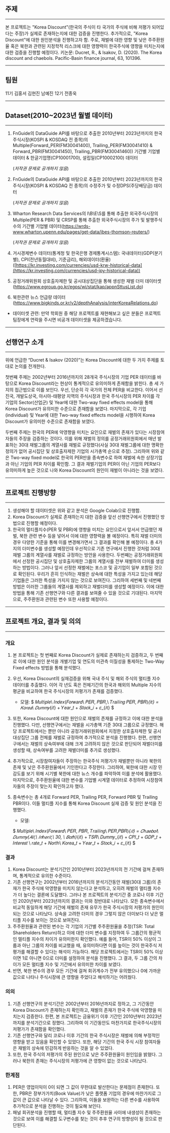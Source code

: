 ## 주제

---

본 프로젝트는 "Korea Discount"(한국의 주식이 타 국가의 주식에 비해 저평가 되어있다는 주장)가 실제로 존재하는지에 대한 검증을 진행한다. 추가적으로, "Korea Discount"에 대한 원인분석을 진행하고자 함. 주로, 재벌에 대한 영향 및 낮은 주주환원율 혹은 북한과 관련된 지정학적 리스크에 대한 영향력이 한국주식에 영향을 미치는지에 대한 검증을 진행할 예정이다.
키논문: Ducret, R., & Isakov, D. (2020). The Korea discount and chaebols. Pacific-Basin finance journal, 63, 101396.

---
## 팀원
11기 김홍서 김현진 남예진 12기 전종욱

---
## Dataset(2010~2023년 월별 데이터)

---

1. FnGuide의 DataGuide API를 바탕으로 추출한 2010년부터 2023년까지의 한국주식시장(KOSPI & KOSDAQ 전 종목)의 Multiple(Forward_PER(FM30041400), Trailing_PER(FM30041410) & Forward_PBR(FM30041450), Trailing_PBR(FM30041460)) 기간별 기업별 데이터 & 한글기업명(CP10001700), 설립일(CP10002100) 데이터 
    
    (*저작권 문제로 공개하지 않음*)
    
2. FnGuide의 DataGuide API를 바탕으로 추출한 2010년부터 2023년까지의 한국주식시장(KOSPI & KOSDAQ 전 종목)의 수정주가 및 수정DPS(주당배당금) 데이터
    
    (*저작권 문제로 공개하지 않음*)
    
3. Wharton Research Data Services의 I\B\E\S를 통해 추출한 외국주식시장의 Multiple(PER & PBR) 및 CRSP를 통해 추출한 외국주식시장의 주가 및 발행주식 수의 기간별 기업별 데이터(https://wrds-www.wharton.upenn.edu/pages/get-data/ibes-thomson-reuters/) 
    
    (*저작권 문제로 공개하지 않음*)
    
4. 거시경제변수 데이터(통계청 및 한국은행 경제통계시스템): 국내데이터(GDP(분기별), CPI(전년동월대비), 기준금리), 해외데이터(환율)([https://kr.investing.com/currencies/usd-krw-historical-data](https://kr.investing.com/currencies/usd-jpy-historical-data))
    
5. 공정거래위원회 상호출자제한 및 공시대상집단을 통해 생성한 재벌 더미 데이터셋(https://www.egroup.go.kr/egps/wi/stat/kap/appnSttusList.do)
    
6. 북한관련 뉴스 언급량 데이터(https://www.bigkinds.or.kr/v2/depthAnalysis/interKoreaRelations.do)
    
- 데이터셋 관련: 만약 학회원 중 해당 프로젝트를 재현해보고 싶은 분들은 프로젝트 팀장에게 연락을 주시면 비공개 데이터셋을 제공하겠습니다.

---

## 선행연구 소개

---

 위에 언급한 “Ducret & Isakov (2020)”는 Korea Discount에 대한 두 가지 주제를 토대로 논의를 전개한다. 

 첫번째 주제는 2002년부터 2016년까지의 28개국 주식시장의 기업 PER 데이터를 바탕으로 Korea Discount라는 현상이 통계적으로 유의미하게 존재함을 밝힌다. 총 세 가지의 접근법으로 이를 보인다. 우선, 단순히 각 국가의 전체 PER을 비교한다. 이어서 선진국, 개발도상국, 아시아-태평양 지역의 주식시장과 한국 주식시장의 PER 차이를 각 기업의 Sector(산업군) 및 Year에 대한 Two-way fixed effects model을 통해 Korea Discount가 유의미한 수준으로 존재함을 보였다. 마지막으로, 각 기업(individual) 및 Year에 대한 Two-way fixed effects model을 시행하여 Korea Discount가 유의미한 수준으로 존재함을 보였다. 

 두번째 주제는 한국의 PER에 악영향을 미치는 요인으로 재벌의 존재가 있다는 시장참여자들의 주장을 검증하는 것이다. 이를 위해 재벌의 정의를 공정거래위원회에서 매년 발표하는 30대 재벌그룹의 계열사를 재벌로 규정했다(사실 30대 재벌그룹에 대한 명확한 정의가 없어 공시집단 및 상호출자제한 기업의 시가총액 순으로 추정). 그리하여 위와 같은 Two-way fixed model로 한국의 PER만을 종속변수로 하여 재벌에 속한 상장기업과 아닌 기업의 PER 차이를 확인함. 그 결과 재벌기업의 PER이 아닌 기업의 PER보다 유의미하게 높은 것으로 나와 Korea Discount의 원인이 재벌이 아니라는 것을 보였다.

---

## 프로젝트 진행방향

---

1. 생성해야 할 데이터셋은 위와 같고 분석은 Google Colab으로 진행함.
2. Korea Discount가 실제로 존재하는지 대한 검증을 앞선 선행연구에서 진행했던 방법으로 진행할 예정이다.
3. 한국의 멀티플지수(PER 및 PBR)에 영향을 미치는 요인으로서 앞서서 언급했던 재벌, 북한 관련 변수 등을 넣어서 이에 대한 영향력을 볼 예정이다. 특히 재벌 더미의 경우 다양한 기준을 통해 이를 변경해가면서 그 결과를 확인해 볼 예정이다. 총 4가지의 더미변수를 생성할 예정인데 우선적으로 기존 연구에서 진행한 것처럼 30대 재벌 그룹의 계열사를 재벌로 규정하는 방안을 사용한다. 두번째는 공정거래위원회에서 선정한 공시집단 및 상호출자제한 그룹의 계열사를 전부 재벌하여 더미를 생성하는 방법이다. 그러나 앞서 선정한 재벌에는 포스코 및 공기업이 일부 포함된 것으로 확인된다. 우리가 흔히 인식하는 재벌은 상속에 대한 특성을 가지고 있는데 해당 기업들은 그러한 특성을 가지지 않는 것으로 보여진다. 그리하여 세번째 및 네번째 방법은 이러한 그룹들의 계열사를 제외하고 재벌더미를 생성할 예정이다. 이에 대한 방법을 통해 기존 선행연구와 다른 결과를 보여줄 수 있을 것으로 기대된다. 마지막으로, 주주환원과 관련된 변수 또한 사용할 예정이다.

---

## 프로젝트 개요, 결과 및 의의

---

### 개요

1. 본 프로젝트는 첫 번째로 Korea Discount가 실제로 존재하는지 검증하고, 두 번째로 이에 대한 원인 분석을 개별기업 및 연도의 미관측 이질성을 통제하는 Two-Way Fixed effects 방법을 통해 분석했다.
2. 우선, Korea Discount의 실재검증을 위해 국내 주식 및 해외 주식의 멀티플 지수 데이터를 추출했다. 이어 각 년도 혹은 전체기간의 한국과 해외의 Multiple 지수의 평균을 비교하여 한국 주식시장의 저평가가 존재를 검증했다.
    
   - 모델: $ 𝑀𝑢𝑙𝑡𝑖𝑝𝑙𝑒\ 𝐼𝑛𝑑𝑒𝑥(𝐹𝑜𝑟𝑤𝑎𝑟𝑑\ 𝑃𝐸𝑅, 𝑃𝐵𝑅,\ 𝑇𝑟𝑎𝑖𝑙𝑖𝑛𝑔 𝑃𝐸𝑅, 𝑃𝐵𝑅)_{it} = 𝐾𝑜𝑟𝑒𝑎\ 𝐷𝑢𝑚𝑚𝑦_{𝑖𝑡} + 𝑌𝑒𝑎𝑟_𝑡 + 𝑆𝑡𝑜𝑐𝑘_𝑖 + 𝜀_{𝑖t} $
    
3. 또한, Korea Discount에 대한 원인으로 재벌의 존재를 규정하고 이에 대한 분석을 진행했다. 다만, 선행연구에서는 재벌을 시가총액 기준 30대 그룹으로 규정했다. 해당 프로젝트에서는 뿐만 아니라 공정거래위원회에서 지정한 상호출자제한 및 공시대상집단 그룹 전체를 재벌로 규정하여 추가적으로 분석을 진행했다. 한편, 선행연구에서는 재벌의 상속여부에 대해 크게 고려하지 않은 것으로 판단되어 재벌더미를 생성할 때, 상속여부를 고려한 재벌더미를 추가로 생성했다.
4. 추가적으로, 시장참여자들이 주장하는 한국주식 저평가가 재벌뿐만 아니라 북한의 존재 및 낮은 주주환원율에서 기인한다고 주장한다. 그리하여, 북한에 대한 시장 민감도를 보기 위해 시기별 북한에 대한 뉴스 개수를 파악하여 이를 분석에 활용했다. 마지막으로, 주주환원율에 대한 변수를 기업별 시계열 데이터로 추정하여 시장참여자들의 주장이 맞는지 확인하고자 했다.
5. 종속변수는 총 4개로 Forward PER, Trailing PER, Forward PBR 및 Trailing PBR이다. 이들 멀티플 지수를 통해 Korea Discount 실재 검증 및 원인 분석을 진행했다.
    
    - 모델: 
    
    $ 𝑀𝑢𝑙𝑡𝑖𝑝𝑙𝑒\ 𝐼𝑛𝑑𝑒𝑥(𝐹𝑜𝑟𝑤𝑎𝑟𝑑\ 𝑃𝐸𝑅, 𝑃𝐵𝑅, 𝑇𝑟𝑎𝑖𝑙𝑖𝑛𝑔\ 𝑃𝐸𝑅,𝑃𝐵𝑅)_{𝑖𝑡}
    = 𝐶ℎ𝑎𝑒𝑏𝑜𝑙\ 𝐷𝑢𝑚𝑚𝑦(𝐴𝑙𝑙,\ 𝐼𝑛ℎ𝑒𝑟𝑖𝑡,\  30, \ 𝐵𝑜𝑡ℎ)_{𝑖𝑡} + 𝑇𝑆𝑅\ 𝐷𝑢𝑚𝑚𝑦_{𝑖𝑡} + 𝐶𝑃𝐼_𝑡 + 𝐺𝐷𝑃_𝑡 + 𝐼𝑛𝑡𝑒𝑟𝑒𝑠𝑡 \ 𝑟𝑎𝑡𝑒_𝑡 + 𝑁𝑜𝑟𝑡ℎ\ 𝐾𝑜𝑟𝑒𝑎_𝑡 + 𝑌𝑒𝑎𝑟_𝑡 + 𝑆𝑡𝑜𝑐𝑘_𝑖 + 𝜀_{𝑖t} $
    

### 결과

1. Korea Discount는 분석기간인 2010년부터 2023년까지의  전 기간에 걸쳐 존재하며, 통계적으로 유의한 수준이다.
2. 기존 선행연구는 2002년부터 2016년까지의 분석기간동안 재벌(30대 그룹)의 존재가 한국 주식에 악영향을 미치지 않는다고 분석하고, 오히려 재벌의 멀티플 지수가 더 높다는 결론에 도달했다. 그러나 본 프로젝트의 분석기간 중 코로나 이후 기간인 2020년부터 2023년까지의 결과는 이와 정반대로 나타났다. 모든 종속변수에서 비교적 동일하게 해당 기간에 재벌의 존재 유무가 한국 주식시장의 저평가의 원인이 되는 것으로 나타났다. 상속을 고려한 더미의 경우 그렇지 않은 더미보다 더 낮은 멀티플 지수를 보이는 것으로 보여진다.
3. 주주환원율과 관련된 변수는 각 기업의 기간별 주주환원율을 추정(TSR: Total Shareholders Return)하고 이에 대한 더미 변수를 지정하여 두 그룹간의 평균적인 멀티플 지수의 차이가 유의미한지 확인했다. 예를 들어, TSR이 50% 이상이 그룹과 아닌 그룹의 차이를 비교했을 때, 유의미하다면 이를 높이는 것이 한국주식 저평가를 해결할 수 있다는 해석이 가능하다. 해당 프로젝트에서는 TSR이 50% 이상이면 1로 아니면 0으로 더미를 설정하여 분석을 진행했다. 그 결과, 두 그룹 간의 차이가 모든 멀티플 지수 및 기간에서 유의미한 차이를 보였다.
4. 반면, 북한 변수의 경우 모든 기간에 걸쳐 회귀계수가 전부 유의했으나 0에 가까운 값으로 나타나 주식시장에 큰 영향을 주었다고 해석하기는 어려웠다.

### 의의

1. 기존 선행연구의 분석기간은 2002년부터 2016년까지로 정하고, 그 기간동안 Korea Discount가 존재하는지 확인하고, 재벌의 존재가 한국 주식에 악영향을 미치는지 검증한다. 한편, 본 프로젝트는 금융위기 이후 기간인 2010년부터 2023년까지를 분석기간으로 정했다. 그리하여 이 기간동안도 마찬가지로 한국주식시장의 저평가가 존재함을 확인했다.
2. 기존 선행연구와 달리 코로나 이후 기간의 한국 주식시장은 재벌에 의해 부정적인 영향을 받고 있음을 확인할 수 있었다. 또한, 해당 기간의 한국 주식 시장 참여자들은 재벌의 상속에 민감하게 반응하는 것을 알 수 있었다.
3. 또한, 한국 주식의 저평가의 주된 원인으로 낮은 주주환원율이 원인임을 밝혔다. 그러나 북한의 존재는 주식시장의 저평가에 큰 영향이 없는 것으로 나타났다.

### 한계점

1. PER은 영업이익이 0이 되면 그 값이 무한대로 발산한다는 문제점이 존재한다. 또한, PBR은 장부가가치(Book Value)가 낮은 플랫폼 기업의 경우에 마찬가지로 그 값이 큰 값으로 나타날 수 있다. 그리하여, 이들을 보완하는 다른 변수를 사용하여 추가적으로 분석을 진행하는 것이 필요해 보인다.
2. 패널 회귀분석을 진행할 때, 멀티플 지수 및 주주환원율 사이에 내생성이 존재하는 것으로 보여 이를 해결할 도구변수를 찾는 것이 추후 연구의 방향성이 될 것으로 판단된다.
